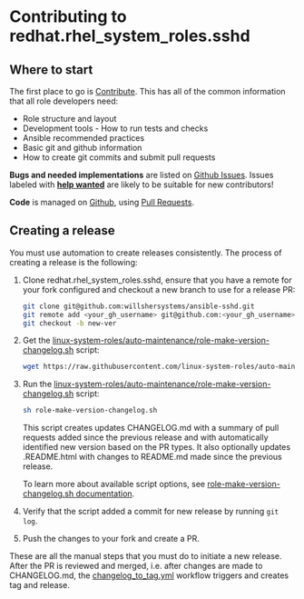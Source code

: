 # Contributing to redhat.rhel_system_roles.sshd

## Where to start

The first place to go is [Contribute](https://linux-system-roles.github.io/contribute.html).
This has all of the common information that all role developers need:

* Role structure and layout
* Development tools - How to run tests and checks
* Ansible recommended practices
* Basic git and github information
* How to create git commits and submit pull requests

**Bugs and needed implementations** are listed on
[Github Issues](https://github.com/willshersystems/ansible-sshd/issues).
Issues labeled with
[**help wanted**](https://github.com/willshersystems/ansible-sshd/issues?q=is%3Aissue+is%3Aopen+label%3A%22help+wanted%22)
are likely to be suitable for new contributors!

**Code** is managed on [Github](https://github.com/willshersystems/ansible-sshd), using
[Pull Requests](https://help.github.com/en/github/collaborating-with-issues-and-pull-requests/about-pull-requests).

## Creating a release

You must use automation to create releases consistently. The process of creating a release is the following:

1. Clone redhat.rhel_system_roles.sshd, ensure that you have a remote for your fork configured and checkout a new branch to use for a release PR:

    ```bash
    git clone git@github.com:willshersystems/ansible-sshd.git
    git remote add <your_gh_username> git@github.com:<your_gh_username>/ansible-sshd.git
    git checkout -b new-ver
    ```

2. Get the [linux-system-roles/auto-maintenance/role-make-version-changelog.sh](https://github.com/linux-system-roles/auto-maintenance/blob/main/role-make-version-changelog.sh) script:

    ```bash
    wget https://raw.githubusercontent.com/linux-system-roles/auto-maintenance/main/role-make-version-changelog.sh
    ```

3. Run the [linux-system-roles/auto-maintenance/role-make-version-changelog.sh](https://github.com/linux-system-roles/auto-maintenance/blob/main/role-make-version-changelog.sh) script:

    ```bash
    sh role-make-version-changelog.sh
    ```

    This script creates updates CHANGELOG.md with a summary of pull requests added since the previous release and with automatically identified new version based on the PR types.
    It also optionally updates .README.html with changes to README.md made since the previous release.

    To learn more about available script options, see [role-make-version-changelog.sh documentation](https://github.com/linux-system-roles/auto-maintenance#role-make-version-changelogsh).

4. Verify that the script added a commit for new release by running `git log`.

5. Push the changes to your fork and create a PR.

These are all the manual steps that you must do to initiate a new release.
After the PR is reviewed and merged, i.e. after changes are made to CHANGELOG.md, the [changelog_to_tag.yml](https://github.com/willshersystems/ansible-sshd/blob/main/.github/workflows/changelog_to_tag.yml) workflow triggers and creates tag and release.
